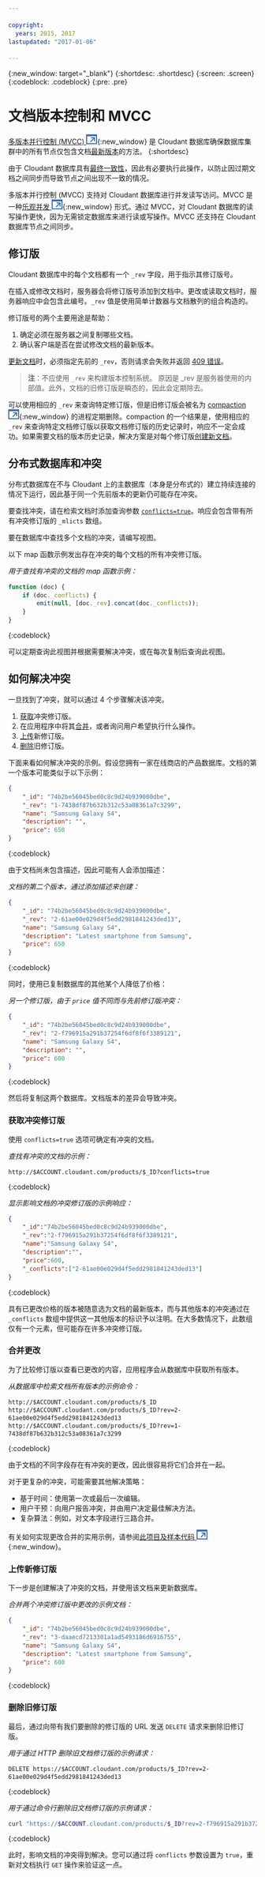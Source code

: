 ```yaml
---

copyright:
  years: 2015, 2017
lastupdated: "2017-01-06"

---
```


{:new_window: target="_blank"}
{:shortdesc: .shortdesc}
{:screen: .screen}
{:codeblock: .codeblock}
{:pre: .pre}

# 文档版本控制和 MVCC

[多版本并行控制 (MVCC) ![外部链接图标](../images/launch-glyph.svg "外部链接图标")](https://en.wikipedia.org/wiki/Multiversion_concurrency_control){:new_window} 是 Cloudant 数据库确保数据库集群中的所有节点仅包含文档[最新版本](../api/document.html)的方法。
{:shortdesc}

由于 Cloudant 数据库具有[最终一致性](cap_theorem.html)，因此有必要执行此操作，以防止因过期文档之间同步而导致节点之间出现不一致的情况。

多版本并行控制 (MVCC) 支持对 Cloudant 数据库进行并发读写访问。MVCC 是一种[乐观并发 ![外部链接图标](../images/launch-glyph.svg "外部链接图标")](http://en.wikipedia.org/wiki/Optimistic_concurrency_control){:new_window} 形式。通过 MVCC，对 Cloudant 数据库的读写操作更快，因为无需锁定数据库来进行读或写操作。MVCC 还支持在 Cloudant 数据库节点之间同步。

## 修订版

Cloudant 数据库中的每个文档都有一个 `_rev` 字段，用于指示其修订版号。

在插入或修改文档时，服务器会将修订版号添加到文档中。更改或读取文档时，服务器响应中会包含此编号。`_rev` 值是使用简单计数器与文档散列的组合构造的。

修订版号的两个主要用途是帮助：

1.  确定必须在服务器之间复制哪些文档。
2.  确认客户端是否在尝试修改文档的最新版本。

[更新文档](../api/document.html#update)时，必须指定先前的 `_rev`，否则请求会失败并返回 [409 错误](../api/http.html#409)。

>   **注**：不应使用 `_rev` 来构建版本控制系统。
原因是 _rev 是服务器使用的内部值。此外，文档的旧修订版是瞬态的，因此会定期除去。

可以使用相应的 `_rev` 来查询特定修订版，但是旧修订版会被名为 [compaction ![外部链接图标](../images/launch-glyph.svg "外部链接图标")](http://en.wikipedia.org/wiki/Data_compaction){:new_window} 的进程定期删除。compaction 的一个结果是，使用相应的 `_rev` 来查询特定文档修订版以获取文档修订版的历史记录时，响应不一定会成功。如果需要文档的版本历史记录，解决方案是对每个修订版[创建新文档](../api/document.html#documentCreate)。

## 分布式数据库和冲突

分布式数据库在不与 Cloudant 上的主数据库（本身是分布式的）建立持续连接的情况下运行，因此基于同一个先前版本的更新仍可能存在冲突。

要查找冲突，请在检索文档时添加查询参数 [`conflicts=true`](../api/database.html#get-changes)。响应会包含带有所有冲突修订版的 `_mlicts` 数组。

要在数据库中查找多个文档的冲突，请编写视图。

以下 map 函数示例发出存在冲突的每个文档的所有冲突修订版。

_用于查找有冲突的文档的 map 函数示例：_

```javascript
function (doc) {
    if (doc._conflicts) {
        emit(null, [doc._rev].concat(doc._conflicts));
    }
}
```
{:codeblock}

可以定期查询此视图并根据需要解决冲突，或在每次复制后查询此视图。

## 如何解决冲突

一旦找到了冲突，就可以通过 4 个步骤解决该冲突。

1.  [获取](#get-conflicting-revisions)冲突修订版。
2.  在应用程序中将其[合并](#merge-the-changes)，或者询问用户希望执行什么操作。
3.  [上传](#upload-the-new-revision)新修订版。
4.  [删除](#delete-old-revisions)旧修订版。

下面来看如何解决冲突的示例。假设您拥有一家在线商店的产品数据库。文档的第一个版本可能类似于以下示例：

```json
{
    "_id": "74b2be56045bed0c8c9d24b939000dbe",
    "_rev": "1-7438df87b632b312c53a08361a7c3299",
    "name": "Samsung Galaxy S4",
    "description": "",
    "price": 650
}
```
{:codeblock}

由于文档尚未包含描述，因此可能有人会添加描述：

_文档的第二个版本，通过添加描述来创建：_

```json
{
    "_id": "74b2be56045bed0c8c9d24b939000dbe",
    "_rev": "2-61ae00e029d4f5edd2981841243ded13",
    "name": "Samsung Galaxy S4",
    "description": "Latest smartphone from Samsung",
    "price": 650
}
```
{:codeblock}

同时，使用已复制数据库的其他某个人降低了价格：

_另一个修订版，由于 `price` 值不同而与先前修订版冲突：_

```json
{
    "_id": "74b2be56045bed0c8c9d24b939000dbe",
    "_rev": "2-f796915a291b37254f6df8f6f3389121",
    "name": "Samsung Galaxy S4",
    "description": "",
    "price": 600
}
```
{:codeblock}

然后将复制这两个数据库。文档版本的差异会导致冲突。

### 获取冲突修订版

使用 `conflicts=true` 选项可确定有冲突的文档。

_查找有冲突的文档的示例：_

```http
http://$ACCOUNT.cloudant.com/products/$_ID?conflicts=true
```
{:codeblock}

_显示影响文档的冲突修订版的示例响应：_

```json
{
    "_id":"74b2be56045bed0c8c9d24b939000dbe",
    "_rev":"2-f796915a291b37254f6df8f6f3389121",
    "name":"Samsung Galaxy S4",
    "description":"",
    "price":600,
    "_conflicts":["2-61ae00e029d4f5edd2981841243ded13"]
}
```
{:codeblock}

具有已更改价格的版本被随意选为文档的最新版本，而与其他版本的冲突通过在 `_conflicts` 数组中提供这一其他版本的标识予以注明。在大多数情况下，此数组仅有一个元素，但可能存在许多冲突修订版。

### 合并更改

为了比较修订版以查看已更改的内容，应用程序会从数据库中获取所有版本。

_从数据库中检索文档所有版本的示例命令：_

```http
http://$ACCOUNT.cloudant.com/products/$_ID
http://$ACCOUNT.cloudant.com/products/$_ID?rev=2-61ae00e029d4f5edd2981841243ded13
http://$ACCOUNT.cloudant.com/products/$_ID?rev=1-7438df87b632b312c53a08361a7c3299
```
{:codeblock}

由于文档的不同字段存在有冲突的更改，因此很容易将它们合并在一起。

对于更复杂的冲突，可能需要其他解决策略：

*   基于时间：使用第一次或最后一次编辑。
*   用户干预：向用户报告冲突，并由用户决定最佳解决方法。
*   复杂算法：例如，对文本字段进行三路合并。

有关如何实现更改合并的实用示例，请参阅[此项目及样本代码 ![外部链接图标](../images/launch-glyph.svg "外部链接图标")](https://github.com/glynnbird/deconflict){:new_window}。

### 上传新修订版

下一步是创建解决了冲突的文档，并使用该文档来更新数据库。

_合并两个冲突修订版中更改的示例文档：_

```json
{
    "_id": "74b2be56045bed0c8c9d24b939000dbe",
    "_rev": "3-daaecd7213301a1ad5493186d6916755",
    "name": "Samsung Galaxy S4",
    "description": "Latest smartphone from Samsung",
    "price": 600
}
```
{:codeblock}

### 删除旧修订版

最后，通过向带有我们要删除的修订版的 URL 发送 `DELETE` 请求来删除旧修订版。

_用于通过 HTTP 删除旧文档修订版的示例请求：_

```http
DELETE https://$ACCOUNT.cloudant.com/products/$_ID?rev=2-61ae00e029d4f5edd2981841243ded13
```
{:codeblock}

_用于通过命令行删除旧文档修订版的示例请求：_

```sh
curl "https://$ACCOUNT.cloudant.com/products/$_ID?rev=2-f796915a291b37254f6df8f6f3389121" -X DELETE
```
{:codeblock}

此时，影响文档的冲突得到解决。您可以通过将 `conflicts` 参数设置为 `true`，重新对文档执行 `GET` 操作来验证这一点。
